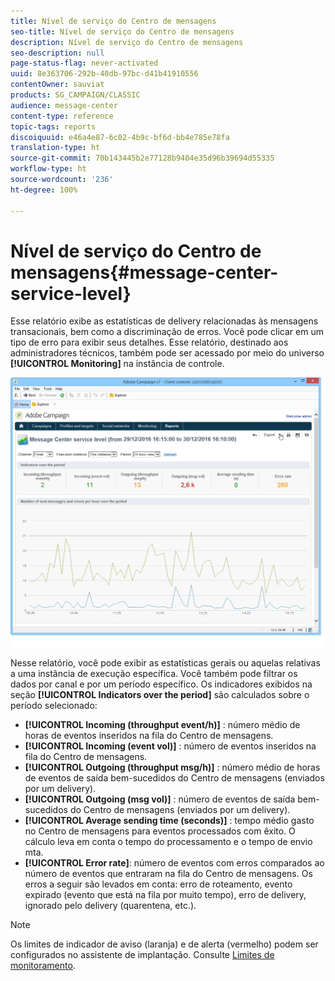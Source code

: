 ```yaml
---
title: Nível de serviço do Centro de mensagens
seo-title: Nível de serviço do Centro de mensagens
description: Nível de serviço do Centro de mensagens
seo-description: null
page-status-flag: never-activated
uuid: 8e363706-292b-40db-97bc-d41b41910556
contentOwner: sauviat
products: SG_CAMPAIGN/CLASSIC
audience: message-center
content-type: reference
topic-tags: reports
discoiquuid: e46a4e87-6c02-4b9c-bf6d-bb4e785e78fa
translation-type: ht
source-git-commit: 70b143445b2e77128b9404e35d96b39694d55335
workflow-type: ht
source-wordcount: '236'
ht-degree: 100%

---
```



# Nível de serviço do Centro de mensagens{#message-center-service-level}

Esse relatório exibe as estatísticas de delivery relacionadas às mensagens transacionais, bem como a discriminação de erros. Você pode clicar em um tipo de erro para exibir seus detalhes. Esse relatório, destinado aos administradores técnicos, também pode ser acessado por meio do universo **[!UICONTROL Monitoring]** na instância de controle.

![](assets/mc_reports_1.png)

Nesse relatório, você pode exibir as estatísticas gerais ou aquelas relativas a uma instância de execução específica. Você também pode filtrar os dados por canal e por um período específico. Os indicadores exibidos na seção **[!UICONTROL Indicators over the period]** são calculados sobre o período selecionado:

* **[!UICONTROL Incoming (throughput event/h)]** : número médio de horas de eventos inseridos na fila do Centro de mensagens.
* **[!UICONTROL Incoming (event vol)]** : número de eventos inseridos na fila do Centro de mensagens.
* **[!UICONTROL Outgoing (throughput msg/h)]** : número médio de horas de eventos de saída bem-sucedidos do Centro de mensagens (enviados por um delivery).
* **[!UICONTROL Outgoing (msg vol)]** : número de eventos de saída bem-sucedidos do Centro de mensagens (enviados por um delivery).
* **[!UICONTROL Average sending time (seconds)]** : tempo médio gasto no Centro de mensagens para eventos processados com êxito. O cálculo leva em conta o tempo do processamento e o tempo de envio mta.
* **[!UICONTROL Error rate]**: número de eventos com erros comparados ao número de eventos que entraram na fila do Centro de mensagens. Os erros a seguir são levados em conta: erro de roteamento, evento expirado (evento que está na fila por muito tempo), erro de delivery, ignorado pelo delivery (quarentena, etc.).

>[!NOTE]
>
>Os limites de indicador de aviso (laranja) e de alerta (vermelho) podem ser configurados no assistente de implantação. Consulte [Limites de monitoramento](../../message-center/using/monitoring-thresholds.md).

